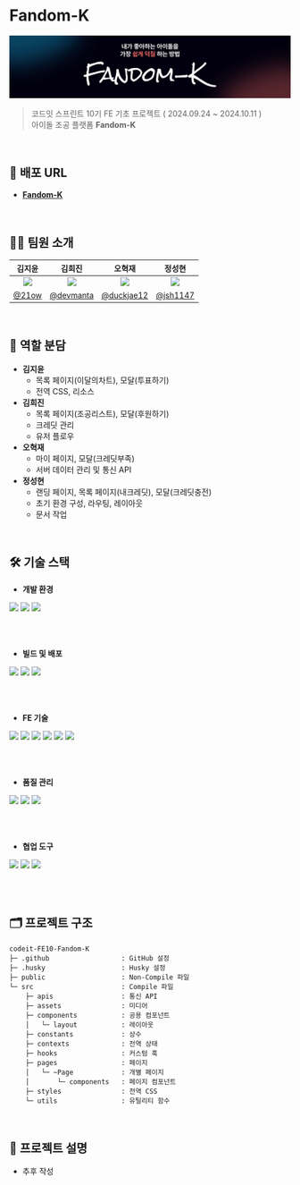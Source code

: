 # Fandom-K

<img src="./src/assets/README_banner.png" alt="Fandom-K 배너"/>

> 코드잇 스프린트 10기 FE 기초 프로젝트 ( 2024.09.24 ~ 2024.10.11 )<br />
> 아이돌 조공 플랫폼 **Fandom-K**

<br />

## 🔗 배포 URL

- [**Fandom-K**](https://codeit-fe10-fandom-k.vercel.app/)

<br />

## 👩‍💻 팀원 소개

<div align="center">

|                                  김지윤                                   |                                  김희진                                  |                                  오혁재                                   |                                  정성현                                  |
| :-----------------------------------------------------------------------: | :----------------------------------------------------------------------: | :-----------------------------------------------------------------------: | :----------------------------------------------------------------------: |
| <img src="https://avatars.githubusercontent.com/u/174712986" width="180"> | <img src="https://avatars.githubusercontent.com/u/77238424" width="180"> | <img src="https://avatars.githubusercontent.com/u/176660375" width="180"> | <img src="https://avatars.githubusercontent.com/u/81379968" width="180"> |
|                     [@21ow](https://github.com/21ow)                      |                 [@devmanta](https://github.com/devmanta)                 |                [@duckjae12](https://github.com/duckjae12)                 |                  [@jsh1147](https://github.com/jsh1147)                  |

</div>

<br />

## 🤝 역할 분담

- **김지윤**
  - 목록 페이지(이달의차트), 모달(투표하기)
  - 전역 CSS, 리소스
- **김희진**
  - 목록 페이지(조공리스트), 모달(후원하기)
  - 크레딧 관리
  - 유저 플로우
- **오혁재**
  - 마이 페이지, 모달(크레딧부족)
  - 서버 데이터 관리 및 통신 API
- **정성현**
  - 랜딩 페이지, 목록 페이지(내크레딧), 모달(크레딧충전)
  - 초기 환경 구성, 라우팅, 레이아웃
  - 문서 작업

<br />

## 🛠 기술 스택

- **개발 환경**

<img src="https://img.shields.io/badge/vscode-007ACC?"/>
<img src="https://img.shields.io/badge/git-F05032?logo=git&logoColor=white"/>
<img src="https://img.shields.io/badge/github-181717?logo=github&logoColor=white"/>

<br /><br />

- **빌드 및 배포**

<img src="https://img.shields.io/badge/npm-CB3837?logo=npm&logoColor=white"/>
<img src="https://img.shields.io/badge/vite-7B64FF?logo=vite&logoColor=FFCC25"/>
<img src="https://img.shields.io/badge/Vercel-000000?logo=Vercel&logoColor=white"/>

<br /><br />

- **FE 기술**

<img src="https://img.shields.io/badge/html-FF6F00?logo=html5&logoColor=white"/>
<img src="https://img.shields.io/badge/css-0051FF?logo=css3&logoColor=white"/>
<img src="https://img.shields.io/badge/css_modules-000000?logo=cssmodules&logoColor=white"/>
<img src="https://img.shields.io/badge/JavaScript-F7DF1E?logo=javascript&logoColor=black"/>
<img src="https://img.shields.io/badge/react-91E3FF?logo=react&logoColor=087EA4"/>
<img src="https://img.shields.io/badge/react_router-CA4245?logo=reactrouter&logoColor=white"/>

<br /><br />

- **품질 관리**

<img src="https://img.shields.io/badge/prettier-2A3571?logo=prettier&logoColor=C4FFFD"/>
<img src="https://img.shields.io/badge/eslint-4B32C3?logo=eslint&logoColor=white"/>
<img src="https://img.shields.io/badge/husky-8E2F00"/>

<br /><br />

- **협업 도구**

<img src="https://img.shields.io/badge/Discord-5865F2?logo=Discord&logoColor=white"/>
<img src="https://img.shields.io/badge/notion-000000?logo=notion&logoColor=white"/>
<img src="https://img.shields.io/badge/figma-000000?logo=figma&logoColor=FF5C3B"/>

<br /><br />

## 🗂️ 프로젝트 구조

```
codeit-FE10-Fandom-K
├─ .github                  : GitHub 설정
├─ .husky                   : Husky 설정
├─ public                   : Non-Compile 파일
└─ src                      : Compile 파일
    ├─ apis                 : 통신 API
    ├─ assets               : 미디어
    ├─ components           : 공용 컴포넌트
    │   └─ layout           : 레이아웃
    ├─ constants            : 상수
    ├─ contexts             : 전역 상태
    ├─ hooks                : 커스텀 훅
    ├─ pages                : 페이지
    │   └─ ~Page            : 개별 페이지
    │       └─ components   : 페이지 컴포넌트
    ├─ styles               : 전역 CSS
    └─ utils                : 유틸리티 함수
```

<br />

## 📌 프로젝트 설명

- 추후 작성
